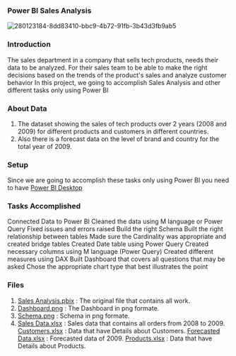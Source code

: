 ### Power BI Sales Analysis
![280123184-8dd83410-bbc9-4b72-91fb-3b43d3fb9ab5](https://github.com/user-attachments/assets/7cc708b0-01f6-4e78-9b15-86b9e5573f46)

### Introduction
The sales department in a company that sells tech products, needs their data to be analyzed. For their sales team to be able to make the right decisions based on the trends of the product's sales and analyze customer behavior In this project, we going to accomplish Sales Analysis and other different tasks only using Power BI

### About Data
1. The dataset showing the sales of tech products over 2 years (2008 and 2009) for different products and customers in different countries.
2. Also there is a forecast data on the level of brand and country for the total year of 2009.

### Setup
Since we are going to accomplish these tasks only using Power BI you need to have [Power BI Desktop](https://www.microsoft.com/en-us/power-platform/products/power-bi/desktop)

### Tasks Accomplished
Connected Data to Power BI
Cleaned the data using M language or Power Query
Fixed issues and errors raised
Build the right Schema
Built the right relationship between tables
Made sure the Cardinality was appropriate and created bridge tables
Created Date table using Power Query
Created necessary columns using M language (Power Query)
Created different measures using DAX
Built Dashboard that covers all questions that may be asked
Chose the appropriate chart type that best illustrates the point

### Files
1. [Sales Analysis.pbix](https://github.com/AhmedMomen-EL/Power-BI-Sales-Analysis/blob/main/Sales%20Analysis.pbix) : The original file that contains all work.
2. [Dashboard.png](https://github.com/AhmedMomen-EL/Power-BI-Sales-Analysis/blob/main/Dashboard.png) : The Dashboard in png formate.
3. [Schema.png](https://github.com/AhmedMomen-EL/Power-BI-Sales-Analysis/blob/main/Schema.png) : Schema in png formate.
4. [Sales Data.xlsx](https://github.com/AhmedMomen-EL/Power-BI-Sales-Analysis/blob/main/Row/Sales%20Data.xlsx) : Sales data that contains all orders from 2008 to 2009.
[Customers.xlsx](https://github.com/AhmedMomen-EL/Power-BI-Sales-Analysis/blob/main/Row/Customers.xlsx) : Data that have Details about Customers.
[Forecasted Data.xlsx](https://github.com/AhmedMomen-EL/Power-BI-Sales-Analysis/blob/main/Row/Forecasted%20Data.xlsx) : Forecasted data of 2009.
[Products.xlsx](https://github.com/AhmedMomen-EL/Power-BI-Sales-Analysis/blob/main/Row/Products.xlsx) : Data that have Details about Products.
